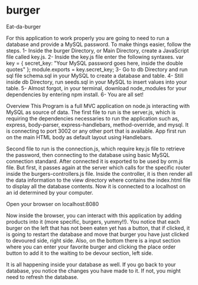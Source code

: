 # burger
Eat-da-burger

For this application to work properly you are going to need to run a database and provide a MySQL password.
To make things easier, follow the steps.
1-	Inside the burger Directory, or Main Directory, create a JavaScript file called key.js. 
2-	Inside the key.js file enter the following syntaxes.
var key = {
	secret_key: "Your MySQL password goes here, inside the double quotes"
};
module.exports = key.secret_key;
3-	Go to db Directory and run sql file schema.sql in your MySQL to create a database and table.
4-	Still inside db Directory, run seeds.sql in your MySQL to insert values into your table.
5-	Almost forgot, in your terminal, download node_modules for your dependencies by entering npm install.
6-	You are all set!

Overview
This Program is a full MVC application on node.js interacting with MySQL as source of data.
The first file to run is the server.js, which is requiring the dependencies necessaries to run the application 
such as, express, body-parser, express-handlebars, method-override, and mysql. It is connecting to port 3002 or 
any other port that is available. App first run on the main HTML body as default layout using Handlebars.

Second file to run is the connection.js, which require key.js file to retrieve the password, then connecting to 
the database using basic MySQL connection standard. After connected it is exported to be used by orm.js file. 
But first, it passes again at the server which calls for the specific router inside the burgers-controllers.js file. 
Inside the controller, it is then render all the data information to the view directory where contains the index.html 
file to display all the database contents. Now it is connected to a localhost on an id determined by your computer.

Open your browser on localhost:8080

Now inside the browser, you can interact with this application by adding products into it (more specific, burgers, yummy!!).
 You notice that each burger on the left that has not been eaten yet has a button, that if clicked, it is going to restart 
the database and move that burger you have just clicked to devoured side, right side. Also, on the bottom there is a input 
section where you can enter your favorite burger and clicking the place order button to add it to the waiting to be devour 
section, left side.

It is all happening inside your database as well. If you go back to your database, you notice the changes you have made to it. 
If not, you might need to refresh the database.
